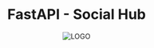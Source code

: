 <h1><center>FastAPI - Social Hub</center></h1>
<div align="center">
  <a><img src="https://iili.io/d3GTKf1.png"" alt="LOGO"/></a>
</div>
